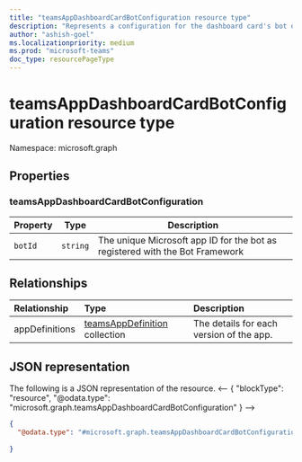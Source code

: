```yaml
---
title: "teamsAppDashboardCardBotConfiguration resource type"
description: "Represents a configuration for the dashboard card's bot of Teams App"
author: "ashish-goel"
ms.localizationpriority: medium
ms.prod: "microsoft-teams"
doc_type: resourcePageType
---
```


# teamsAppDashboardCardBotConfiguration resource type

Namespace: microsoft.graph

## Properties

### teamsAppDashboardCardBotConfiguration

| Property | Type | Description |
| -------- | ---- | ----------- |
| `botId` | `string` | The unique Microsoft app ID for the bot as registered with the Bot Framework |

## Relationships

| Relationship | Type	| Description |
|:---------------|:--------|:----------|
|appDefinitions|[teamsAppDefinition](teamsappdefinition.md) collection| The details for each version of the app. |

## JSON representation

The following is a JSON representation of the resource.
<-- {
  "blockType": "resource",
  "@odata.type": "microsoft.graph.teamsAppDashboardCardBotConfiguration"
}
-->
``` json
{
  "@odata.type": "#microsoft.graph.teamsAppDashboardCardBotConfiguration",
 
}
```

